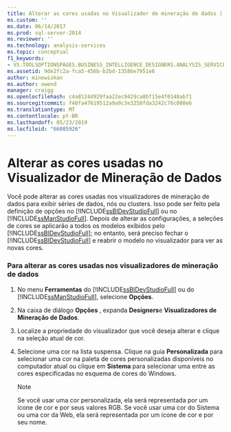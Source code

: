 ```yaml
---
title: Alterar as cores usadas no Visualizador de mineração de dados | Microsoft Docs
ms.custom: ''
ms.date: 06/14/2017
ms.prod: sql-server-2014
ms.reviewer: ''
ms.technology: analysis-services
ms.topic: conceptual
f1_keywords:
- VS.TOOLSOPTIONSPAGES.BUSINESS_INTELLIGENCE_DESIGNERS.ANALYSIS_SERVICES_DESIGNERS.DATA_MINING_VIEWERS
ms.assetid: 9de2fc2a-fca5-456b-b2bd-13586e7951e6
author: minewiskan
ms.author: owend
manager: craigg
ms.openlocfilehash: c4a8124d929faa22ec9429ca8bf15e4f0148ab71
ms.sourcegitcommit: f40fa47619512a9a9c3e3258fda3242c76c008e6
ms.translationtype: MT
ms.contentlocale: pt-BR
ms.lasthandoff: 05/23/2019
ms.locfileid: "66085926"
---
```

# <a name="change-the-colors-used-in-the-data-mining-viewer"></a>Alterar as cores usadas no Visualizador de Mineração de Dados
  Você pode alterar as cores usadas nos visualizadores de mineração de dados para exibir séries de dados, nós ou clusters. Isso pode ser feito pela definição de opções no [!INCLUDE[ssBIDevStudioFull](../../includes/ssbidevstudiofull-md.md)] ou no [!INCLUDE[ssManStudioFull](../../includes/ssmanstudiofull-md.md)]. Depois de alterar as configurações, a seleções de cores se aplicarão a todos os modelos exibidos pelo [!INCLUDE[ssBIDevStudioFull](../../includes/ssbidevstudiofull-md.md)]; no entanto, será preciso fechar o [!INCLUDE[ssBIDevStudioFull](../../includes/ssbidevstudiofull-md.md)] e reabrir o modelo no visualizador para ver as novas cores.  
  
### <a name="to-change-the-colors-used-in-the-data-mining-viewers"></a>Para alterar as cores usadas nos visualizadores de mineração de dados  
  
1.  No menu **Ferramentas** do [!INCLUDE[ssBIDevStudioFull](../../includes/ssbidevstudiofull-md.md)] ou do [!INCLUDE[ssManStudioFull](../../includes/ssmanstudiofull-md.md)], selecione **Opções**.  
  
2.  Na caixa de diálogo **Opções** , expanda **Designers**e **Visualizadores de Mineração de Dados**.  
  
3.  Localize a propriedade do visualizador que você deseja alterar e clique na seleção atual de cor.  
  
4.  Selecione uma cor na lista suspensa. Clique na guia **Personalizada** para selecionar uma cor na paleta de cores personalizadas disponíveis no computador atual ou clique em **Sistema** para selecionar uma entre as cores especificadas no esquema de cores do Windows.  
  
    > [!NOTE]  
    >  Se você usar uma cor personalizada, ela será representada por um ícone de cor e por seus valores RGB. Se você usar uma cor do Sistema ou uma cor da Web, ela será representada por um ícone de cor e por seu nome.  
  
  
